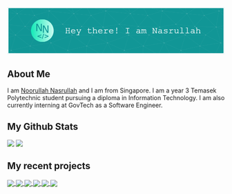 ![Header](assets/header.png)

## About Me
I am <a href="https://nasportfolio.com">Noorullah Nasrullah</a> and I am from Singapore. I am a year 3 Temasek Polytechnic student pursuing a diploma in Information Technology. I am also currently interning at GovTech as a Software Engineer.

## My Github Stats
<img src="https://github-readme-stats.vercel.app/api?username=Coeeter&show_icons=true&theme=github_dark&hide_border=true&count_private=true" />
<img src="https://github-readme-stats.vercel.app/api/top-langs/?username=Coeeter&layout=compact&theme=github_dark&hide_border=true&count_private=true&hide=html" />

## My recent projects

<a href="https://github.com/Coeeter/ts-clicktoplay">
  <img align="center" src="https://github-readme-stats.vercel.app/api/pin/?username=Coeeter&theme=github_dark&hide_border=true&repo=ts-clicktoplay"/>
</a>
<a href="https://github.com/Coeeter/kt-spring-eventify">
  <img align="center" src="https://github-readme-stats.vercel.app/api/pin/?username=Coeeter&theme=github_dark&hide_border=true&repo=kt-spring-eventify"/>
</a>
<a href="https://github.com/Coeeter/ts-next-authentication-demo">
  <img align="center" src="https://github-readme-stats.vercel.app/api/pin/?username=Coeeter&theme=github_dark&hide_border=true&repo=ts-next-authentication-demo"/>
</a>
<a href="https://github.com/Coeeter/EmailGPT">
  <img align="center" src="https://github-readme-stats.vercel.app/api/pin/?username=Coeeter&theme=github_dark&hide_border=true&repo=EmailGPT"/>
</a>
<a href="https://github.com/Coeeter/kt-android-clicktochat">
  <img align="center" src="https://github-readme-stats.vercel.app/api/pin/?username=Coeeter&theme=github_dark&hide_border=true&repo=kt-android-clicktochat"/>
</a>
<a href="https://github.com/Coeeter/py-stroke-prediction">
  <img align="center" src="https://github-readme-stats.vercel.app/api/pin/?username=Coeeter&theme=github_dark&hide_border=true&repo=py-stroke-prediction"/>
</a>

